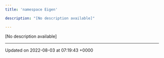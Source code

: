 ```yaml
---
title: 'namespace Eigen'

description: "[No description available]"

---
```







[No description available]






-------------------------------

Updated on 2022-08-03 at 07:19:43 +0000